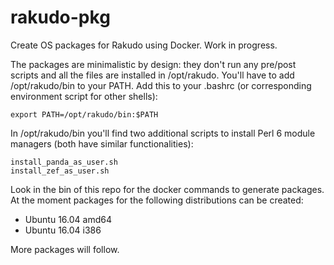 # rakudo-pkg
Create OS packages for Rakudo using Docker. Work in progress.

The packages are minimalistic by design: they don't run any pre/post scripts and all the files are installed in /opt/rakudo. You'll have to add /opt/rakudo/bin to your PATH. Add this to your .bashrc (or corresponding environment script for other shells):
```
export PATH=/opt/rakudo/bin:$PATH
```

In /opt/rakudo/bin you'll find two additional scripts to install Perl 6 module managers (both have similar functionalities):
```
install_panda_as_user.sh
install_zef_as_user.sh
```

Look in the bin of this repo for the docker commands to generate packages. At the moment packages for the following distributions can be created:
- Ubuntu 16.04 amd64
- Ubuntu 16.04 i386

More packages will follow.
